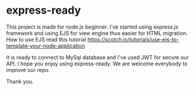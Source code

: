 # express-ready
This project is made for node.js beginner. I've started using express.js framework and using EJS for view engine thus easier for HTML migration. How to use EJS read this tutorial https://scotch.io/tutorials/use-ejs-to-template-your-node-application

It is ready to connect to MySql database and I've used JWT for secure our API.  I hope you enjoy using express-ready. We are welcome everybody to improve our repo.   

Thank you.